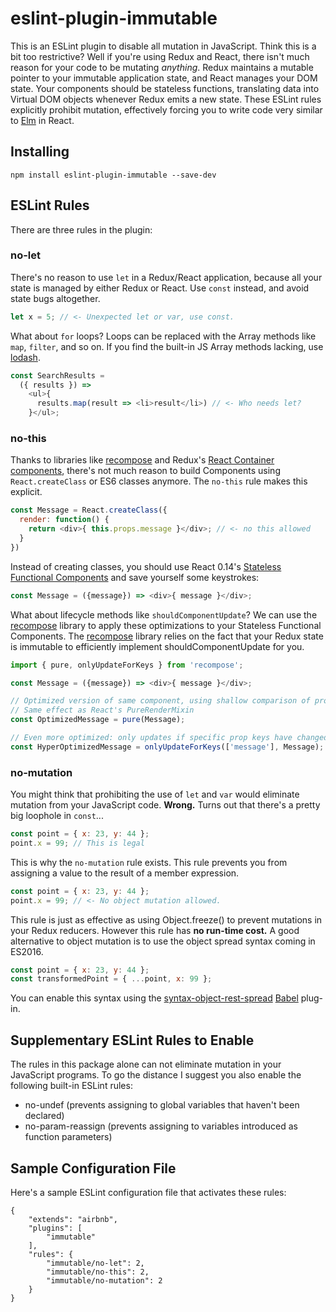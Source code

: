 # eslint-plugin-immutable

This is an ESLint plugin to disable all mutation in JavaScript. Think this is a bit too restrictive? Well if you're using Redux and React, there isn't much reason for your code to be mutating *anything*. Redux maintains a mutable pointer to your immutable application state, and React manages your DOM state. Your components should be stateless functions, translating data into Virtual DOM objects whenever Redux emits a new state. These ESLint rules explicitly prohibit mutation, effectively forcing you to write code very similar to [Elm](http://elm-lang.org/) in React.

## Installing

`npm install eslint-plugin-immutable --save-dev`

## ESLint Rules
There are three rules in the plugin:

### no-let

There's no reason to use `let` in a Redux/React application, because all your state is managed by either Redux or React. Use `const` instead, and avoid state bugs altogether.

```JavaScript
let x = 5; // <- Unexpected let or var, use const.
```

What about `for` loops? Loops can be replaced with the Array methods like `map`, `filter`, and so on. If you find the built-in JS Array methods lacking, use [lodash](https://github.com/lodash/lodash).

```JavaScript
const SearchResults = 
  ({ results }) => 
    <ul>{
      results.map(result => <li>result</li>) // <- Who needs let?
    }</ul>;
```

### no-this

Thanks to libraries like [recompose](https://github.com/acdlite/recompose) and Redux's [React Container components](http://redux.js.org/docs/basics/UsageWithReact.html), there's not much reason to build Components using `React.createClass` or ES6 classes anymore. The `no-this` rule makes this explicit.

```JavaScript
const Message = React.createClass({
  render: function() {
    return <div>{ this.props.message }</div>; // <- no this allowed
  }
})
```

Instead of creating classes, you should use React 0.14's [Stateless Functional Components](https://medium.com/@joshblack/stateless-components-in-react-0-14-f9798f8b992d#.t5z2fdit6) and save yourself some keystrokes:

```JavaScript
const Message = ({message}) => <div>{ message }</div>;
```

What about lifecycle methods like `shouldComponentUpdate`? We can use the [recompose](https://github.com/acdlite/recompose) library to apply these optimizations to your Stateless Functional Components. The [recompose](https://github.com/acdlite/recompose) library relies on the fact that your Redux state is immutable to efficiently implement shouldComponentUpdate for you.

```JavaScript
import { pure, onlyUpdateForKeys } from 'recompose';

const Message = ({message}) => <div>{ message }</div>;

// Optimized version of same component, using shallow comparison of props
// Same effect as React's PureRenderMixin
const OptimizedMessage = pure(Message);

// Even more optimized: only updates if specific prop keys have changed
const HyperOptimizedMessage = onlyUpdateForKeys(['message'], Message);
```

### no-mutation

You might think that prohibiting the use of `let` and `var` would eliminate mutation from your JavaScript code. **Wrong.** Turns out that there's a pretty big loophole in `const`...

```JavaScript
const point = { x: 23, y: 44 };
point.x = 99; // This is legal
```

This is why the `no-mutation` rule exists. This rule prevents you from assigning a value to the result of a member expression.

```JavaScript
const point = { x: 23, y: 44 };
point.x = 99; // <- No object mutation allowed.
```

This rule is just as effective as using Object.freeze() to prevent mutations in your Redux reducers. However this rule has **no run-time cost.** A good alternative to object mutation is to use the object spread syntax coming in ES2016.

```JavaScript
const point = { x: 23, y: 44 };
const transformedPoint = { ...point, x: 99 };
```

You can enable this syntax using the [syntax-object-rest-spread](https://babeljs.io/docs/plugins/syntax-object-rest-spread/) [Babel](https://babeljs.io/) plug-in.

## Supplementary ESLint Rules to Enable

The rules in this package alone can not eliminate mutation in your JavaScript programs. To go the distance I suggest you also enable the following built-in ESLint rules:

* no-undef (prevents assigning to global variables that haven't been declared)
* no-param-reassign (prevents assigning to variables introduced as function parameters)

## Sample Configuration File

Here's a sample ESLint configuration file that activates these rules:

```
{
    "extends": "airbnb",
    "plugins": [
        "immutable"
    ],
    "rules": {
    	"immutable/no-let": 2,
    	"immutable/no-this": 2,
    	"immutable/no-mutation": 2
    }
}
```
